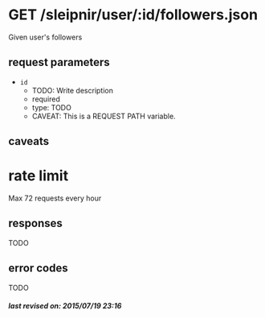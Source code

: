 # GET /sleipnir/user/:id/followers.json

Given user's followers

## request parameters

- `id`
  - TODO: Write description
  - required
  - type: TODO
  - CAVEAT: This is a REQUEST PATH variable.

## caveats

# rate limit

Max 72 requests every hour

## responses

TODO

## error codes

TODO

##### last revised on: 2015/07/19 23:16
